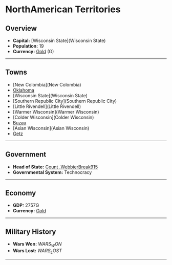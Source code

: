 # NorthAmerican Territories

## Overview

- **Capital:** [Wisconsin State](Wisconsin State)
- **Population:** 19
- **Currency:** [Gold](Gold) (G)

---

## Towns

- [New Colombia](New Colombia)
- [Oklahoma](Oklahoma)
- [Wisconsin State](Wisconsin State)
- [Southern Republic City](Southern Republic City)
- [Little Rivendell](Little Rivendell)
- [Warmer Wisconsin](Warmer Wisconsin)
- [Colder Wisconsin](Colder Wisconsin)
- [Buzau](Buzau)
- [Asian Wisconsin](Asian Wisconsin)
- [Getz](Getz)

---

## Government

- **Head of State:** [Count .WebbierBreak915](.WebbierBreak915)
- **Governmental System:** Technocracy

---

## Economy

- **GDP:** 2757G
- **Currency:** [Gold](Gold)

---

## Military History

- **Wars Won:** $WARS_WON$
- **Wars Lost:** $WARS_LOST$

---

